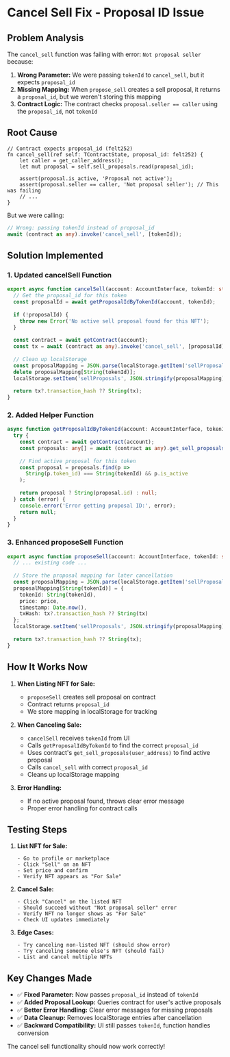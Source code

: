 # Cancel Sell Fix - Proposal ID Issue

## Problem Analysis

The `cancel_sell` function was failing with error: `Not proposal seller` because:

1. **Wrong Parameter:** We were passing `tokenId` to `cancel_sell`, but it expects `proposal_id`
2. **Missing Mapping:** When `propose_sell` creates a sell proposal, it returns a `proposal_id`, but we weren't storing this mapping
3. **Contract Logic:** The contract checks `proposal.seller == caller` using the `proposal_id`, not `tokenId`

## Root Cause

```cairo
// Contract expects proposal_id (felt252)
fn cancel_sell(ref self: TContractState, proposal_id: felt252) {
    let caller = get_caller_address();
    let mut proposal = self.sell_proposals.read(proposal_id);
    
    assert(proposal.is_active, 'Proposal not active');
    assert(proposal.seller == caller, 'Not proposal seller'); // This was failing
    // ...
}
```

But we were calling:
```typescript
// Wrong: passing tokenId instead of proposal_id
await (contract as any).invoke('cancel_sell', [tokenId]);
```

## Solution Implemented

### 1. **Updated cancelSell Function**
```typescript
export async function cancelSell(account: AccountInterface, tokenId: string | number | bigint): Promise<string> {
  // Get the proposal_id for this token
  const proposalId = await getProposalIdByTokenId(account, tokenId);
  
  if (!proposalId) {
    throw new Error('No active sell proposal found for this NFT');
  }
  
  const contract = await getContract(account);
  const tx = await (contract as any).invoke('cancel_sell', [proposalId]); // Correct proposal_id
  
  // Clean up localStorage
  const proposalMapping = JSON.parse(localStorage.getItem('sellProposals') || '{}');
  delete proposalMapping[String(tokenId)];
  localStorage.setItem('sellProposals', JSON.stringify(proposalMapping));
  
  return tx?.transaction_hash ?? String(tx);
}
```

### 2. **Added Helper Function**
```typescript
async function getProposalIdByTokenId(account: AccountInterface, tokenId: string | number | bigint): Promise<string | null> {
  try {
    const contract = await getContract(account);
    const proposals: any[] = await (contract as any).get_sell_proposals(account.address);
    
    // Find active proposal for this token
    const proposal = proposals.find(p => 
      String(p.token_id) === String(tokenId) && p.is_active
    );
    
    return proposal ? String(proposal.id) : null;
  } catch (error) {
    console.error('Error getting proposal ID:', error);
    return null;
  }
}
```

### 3. **Enhanced proposeSell Function**
```typescript
export async function proposeSell(account: AccountInterface, tokenId: string | number | bigint, price: number): Promise<string> {
  // ... existing code ...
  
  // Store the proposal mapping for later cancellation
  const proposalMapping = JSON.parse(localStorage.getItem('sellProposals') || '{}');
  proposalMapping[String(tokenId)] = {
    tokenId: String(tokenId),
    price: price,
    timestamp: Date.now(),
    txHash: tx?.transaction_hash ?? String(tx)
  };
  localStorage.setItem('sellProposals', JSON.stringify(proposalMapping));
  
  return tx?.transaction_hash ?? String(tx);
}
```

## How It Works Now

1. **When Listing NFT for Sale:**
   - `proposeSell` creates sell proposal on contract
   - Contract returns `proposal_id` 
   - We store mapping in localStorage for tracking

2. **When Canceling Sale:**
   - `cancelSell` receives `tokenId` from UI
   - Calls `getProposalIdByTokenId` to find the correct `proposal_id`
   - Uses contract's `get_sell_proposals(user_address)` to find active proposal
   - Calls `cancel_sell` with correct `proposal_id`
   - Cleans up localStorage mapping

3. **Error Handling:**
   - If no active proposal found, throws clear error message
   - Proper error handling for contract calls

## Testing Steps

1. **List NFT for Sale:**
   ```
   - Go to profile or marketplace
   - Click "Sell" on an NFT
   - Set price and confirm
   - Verify NFT appears as "For Sale"
   ```

2. **Cancel Sale:**
   ```
   - Click "Cancel" on the listed NFT
   - Should succeed without "Not proposal seller" error
   - Verify NFT no longer shows as "For Sale"
   - Check UI updates immediately
   ```

3. **Edge Cases:**
   ```
   - Try canceling non-listed NFT (should show error)
   - Try canceling someone else's NFT (should fail)
   - List and cancel multiple NFTs
   ```

## Key Changes Made

- ✅ **Fixed Parameter:** Now passes `proposal_id` instead of `tokenId`
- ✅ **Added Proposal Lookup:** Queries contract for user's active proposals
- ✅ **Better Error Handling:** Clear error messages for missing proposals
- ✅ **Data Cleanup:** Removes localStorage entries after cancellation
- ✅ **Backward Compatibility:** UI still passes `tokenId`, function handles conversion

The cancel sell functionality should now work correctly!
